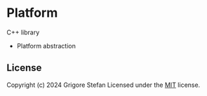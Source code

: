 # Platform

C++ library
- Platform abstraction

## License

Copyright (c) 2024 Grigore Stefan
Licensed under the [MIT](LICENSE) license.
